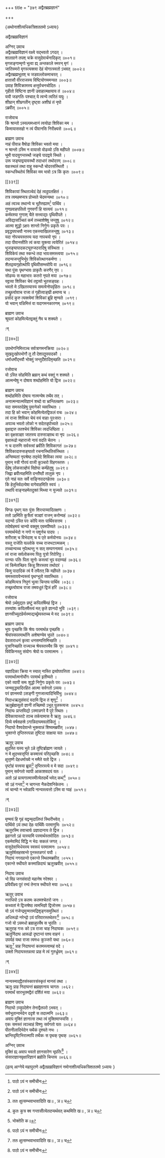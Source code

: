 +++
title = "३७९ अद्वैतब्रह्मज्ञानं"

+++

\{अथोनाशीत्यधिकत्रिशततमो ऽध्यायः\}

अद्वैतब्रह्मविज्ञानं  
    
अग्निर् उवाच  
अद्वैतब्रह्मविज्ञानं वक्ष्ये यद्भवतो ऽगदत् ।  
शालग्राने तपश् चक्रे वासुदेवार्चनादिकृत् ॥००१॥  
मृगसङ्गाम्मृगो भूत्वा ह्य् अन्तकाले स्मरन् मृगं   ।  
जातिस्मरो मृगस्त्यक्त्वा देहं योगात्स्वतो ऽभवत् ॥००२॥  
अद्वैतब्रह्मभूतश् च जडवल्लोकमाचरत् ।  
क्षत्तासौ वीरराजस्य विष्टियोगममन्यत ॥००३॥  
उवाह शिविक्रामस्य क्षत्तुर्वचनचोदितः ।  
गृहीतो विष्टिना ज्ञानी उवाहात्मक्षयाय तं   ॥००४॥  
ययौ जडगतिः पश्चात् ये त्वन्ये त्वरितं ययुः ।  
शीघ्रान् शीघ्रगतीन् दृष्ट्वा अशीघ्रं तं नृपो  
ऽब्रवीत् ॥००५॥  
    
राजोवाच  
किं श्रान्तो ऽस्यल्पमध्वानं त्वयोढा शिविका मम   ।  
किमायाससहो न त्वं पीवानसि निरीक्ष्यसे ॥००६॥  
    
ब्राह्मण उवाच  
नाहं पीवान्न वैषोढा शिविका भवतो मया ।  
न श्रान्तो ऽस्मि न वायासो वोढव्यो ऽसि महीपते ॥००७॥  
भूमौ पादयुगन्तस्थौ जङ्घे पादद्वये स्थिते ।  
उरू जङ्घाद्वयावस्थौ तदाधारं तथोदरम् ॥००८॥  
वक्षःस्थलं तथा वाहू स्कन्धौ चोदरसंस्थितौ   ।  
स्कन्धस्थितेयं शिविका मम भावो ऽत्र किं कृतः   ॥००९॥  

[[३३९]]
    
शिविकायां स्थितञ्चेदं देहं त्वदुपलक्षितं ।  
तत्र त्वमहमप्यत्र प्रोच्यते चेदमन्यथा ॥०१०॥  
अहं त्वञ्च तथान्ये च भूतैरुह्याम[^१] पार्थिव ।  
गुणप्रवाहपतितो गुणवर्गो हि यात्ययं ॥०११॥  
कर्मवश्या गुणाश् चैते सत्त्वाद्याः पृथिवीपते   ।  
अविद्यासञ्चितं कर्म तच्चाशेषेषु जन्तुषु ॥०१२॥  
आत्मा शुद्धो ऽक्षरः शान्तो निर्गुणः प्रकृतेः परः   ।  
प्रवृद्ध्यपचयौ नास्य एकस्याखिलजन्तुषु ॥०१३॥  
यदा नोपचयस्तस्य यदा नापचयो नृप ।  
तदा पीवानसीति त्वं कया युक्त्या त्वयेरितं ॥०१४॥  
भूजङ्घापादकट्यूरुजठरादिषु संस्थिता   ।  
शिविकेयं तथा स्कन्धे तदा भावःसमस्त्वया ॥०१५॥  
तदन्यजन्तुभिर्भूप शिविकोत्थानकर्मणा ।  
शैलद्रव्यगृहोत्थोपि पृथिवीसम्भवोपि वा ॥०१६॥  
यथा पुंसः पृथग्भावः प्राकृतैः करणैर् नृप   ।  
सोढव्यः स महाभारः कतरो नृपते मया ॥०१७॥  
यद्द्रव्या शिविका चेयं तद्द्रव्यो भूतसङ्ग्रहः ।  
भवतो मे ऽखिलस्यास्य समत्वेनोपवृंहितः ॥०१८॥  
तच्छ्रुत्वोवाच राजा तं गृहीत्वाङ्घ्री क्षमाप्य च   ।  
प्रसादं कुरु त्यक्त्वेमां शिविकां ब्रूहि शृण्वते   ।०१९।  
यो भवान् यन्निमित्तं वा यदागमनकारणम् ॥०१९॥  
    
ब्राह्मण उवाच  
श्रूयतां कोहमित्येतद्वक्तुं नैव च शक्यते ।  
    
:न्  
    
[^१]: पाठो ऽयं न समीचीनः  

[[३४०]]
    
उपभोगनिमित्तञ्च सर्वत्रागमनक्रिया ॥०२०॥  
सुखदुःखोपभोगौ तु तौ देशाद्युपपादकौ ।  
धर्माधर्मोद्भवौ भोक्तुं जन्तुर्देशादिमृच्छति   ॥०२१॥  
    
रजोवाच  
यो ऽस्ति सोहमिति ब्रह्मन् कथं वक्तुं न शक्यते ।  
आत्मन्येषु न दोषाय शब्दोहमिति यो द्विज ॥०२२॥  
    
ब्राह्मण उवाच  
शब्दोहमिति दोषाय नात्मन्येष तथैव तत् ।  
अनात्मन्यात्मविज्ञानं शब्दो वा भ्रान्तिलक्षणः   ॥०२३॥  
यदा समस्तदेहेषु पुमानेको व्यवस्थितः ।  
तदा हि को भवान् कोहमित्येतद्विफलं वचः ॥०२४॥  
त्वं राजा शिविका चेयं वयं वाहाः पुरःसराः   ।  
अयञ्च भवतो लोको न सदेतन्नृपोच्यते ॥०२५॥  
वृक्षाद्दारु ततश्चेयं शिविका त्वदधिष्ठिता   ।  
का वृक्षसञ्ज्ञा जातस्य दारुसञ्ज्ञाथ वा नृप   ॥०२६॥  
वृक्षारूढो महाराजो नायं वदति चेतनः ।  
न च दारुणि सर्वस्त्वां ब्रवीति शिविकागतं ॥०२७॥  
शिविकादारुसङ्घातो रचनास्थितिसंस्थितः ।  
अन्विष्यतां नृपश्रेष्ठ तद्भेदे शिविका त्वया   ॥०२८॥  
पुमान् स्त्री गौरयं वाजी कुञ्चरो विहगस्तरुः ।  
देहेषु लोकसञ्ज्ञेयं विज्ञेया कर्महेतुषु ॥०२९॥  
जिह्वा ब्रवीत्यहमिति दन्तौष्ठौ तालुकं नृप ।  
एते नाहं यतः सर्वे वाङ्निपादनहेतवः ॥०३०॥  
किं हेतुभिर्वदत्येषा वागेवाहमिति स्वयं ।  
तथापि वाङ्नाहमेतदुक्तं मिथ्या न युज्यते ॥०३१॥  

[[३४१]]
    
पिण्डः पृथग् यतः पुंसः शिरःपाय्वादिलक्षणः   ।  
ततो ऽहमिति कुत्रैतां सञ्ज्ञां राजन् करोम्यहं ॥०३२॥  
यदन्यो ऽस्ति परः कोपि मत्तः पार्थिवसत्तम ।  
तदेषोहमयं चान्यो वक्तुम् एवमपीष्यते ॥०३३॥  
परमार्थभेदो न नगो न पशुर्नच पादपः ।  
शरीराश् च विभेदाश् च य एते कर्मयोनयः ॥०३४॥  
यस्तु राजेति यल्लोके यच्च राजभटात्मकम् ।  
तच्चान्यच्च नृपेत्थन्तु न सत् सम्यगनामयं ॥०३५॥  
त्वं राजा सर्वलोकस्य पितुः पुत्रो रिपोरिपुः।  
पत्न्याः पतिः पिता सूनोः कस्त्वां भूप वदाम्यहं   ॥०३६॥  
त्वं किमेतच्छिरः किन्नु शिरस्तव तथोदरं ।  
किमु पादादिकं त्वं वै तवैतत् किं महीपते ॥०३७॥  
समस्तावयेभ्यस्त्वं पृथग्भूतो व्यवस्थितः ।  
कोहमित्यत्र निपुणं भूत्वा चिन्तय पार्थिव ।०३८।  
तच्छ्रत्वोवाच राजा तमवधूतं द्विजं हरिं ॥०३८॥  
    
रजोवाच  
श्रेयो ऽर्थमुद्यतः प्रष्टुं कपिलर्षिमहं द्विज   ।  
तस्यांशः कपिलर्षेस्त्वं मत् कृते ज्ञानदो भुवि   ।०३९।  
ज्ञानवीच्युदछेर्यस्माद्यच्छ्रेयस्तच्च मे वद ॥०३९॥  
    
ब्राह्मण उवाच  
भूयः पृच्छसि किं श्रेयः परमार्थन्न पृच्छसि   ।  
श्रेयांस्यपरमार्थानि अशेषाण्येव भूपते ॥०४०॥  
देवताराधनं कृत्वा धनसम्पत्तिमिच्छति ।  
पुत्रानिच्छति राज्यञ्च श्रेयस्तस्यैव किं नृप ॥०४१॥  
विवेकिनस्तु संयोगः श्रेयो यः परमात्मनः ।  

[[३४२]]
    
यज्ञादिका क्रिया न स्यात् नास्ति द्रव्योपपत्तिता ॥०४२॥  
परमार्थात्मनोर्योगः परमार्थ इतीष्यते ।  
एको व्यापी समः शुद्धो निर्गुणः प्रकृतेः परः   ॥०४३॥  
जन्मवृद्ध्यादिरहित आत्मा सर्वगतो ऽव्ययः ।  
परं ज्ञानमयो ऽसङ्गी गुणजात्यादिभिर्विभुः   ॥०४४॥  
निदाधऋतुसंवादं वदामि द्विज तं शृणु[^१]   ।  
ऋतुर्ब्रह्मसुतो ज्ञानी तच्छिष्यो ऽभूत् पुलस्त्यजः   ॥०४५॥  
निदाघः प्राप्तविद्यो ऽस्मान्नगरे वै पुरे स्थितः ।  
देविकायास्तटे तञ्च तर्कयामास वै ऋतुः ॥०४६॥  
दिव्ये वर्षसहस्रे ऽगान्निदाघमवलोकितुं ।  
निदाघो वैश्वदेवान्ते भुक्त्वान्नं शिष्यमब्रवीत्   ।०४७।  
भुक्तन्ते तृप्तिरुत्पन्ना तुष्टिदा साक्षया यतः   ॥०४७॥  
    
ऋतुर् उवाच  
क्षुदस्ति यस्य भुते ऽन्ने तुष्टिर्ब्राह्मण जायते ।  
न मे क्षुदभवत्तृप्तिं कस्मात्त्वं परिपृच्छसि   ॥०४८॥  
क्षुत्तृष्णे देहधर्माख्ये न ममैते यतो द्विज ।  
पृष्टोहं यत्त्वया ब्रूयां[^२] तृप्तिरस्त्ये व मे सदा   ॥०४९॥  
पुमान् सर्वगतो व्यापी आकाशवदयं यतः ।  
अतो ऽहं प्रत्यगात्मास्मीत्येतदर्थे भवेत् कथं[^३] ॥०५०॥  
सो ऽहं गन्ता[^४] न चागन्ता नैकदेशनिकेतनः ।  
त्वं चान्यो न भवेन्नापि नान्यस्त्वत्तो ऽस्मि वा प्यहं   ॥०५१॥  
    
:न्  
    
[^१]: निदाघऋतुसंवादमद्वैतबुद्धये शृण्विति ख॥ , ञ॥ च  
    
[^२]: ततः क्षुत्सम्भवाभावादिति ख॥ , ञ॥ च  
    
[^३]: कुतः कुत्र क्व गन्तासीत्येतदप्यर्थवत् कथमिति ख॥ , ञ॥ च  
    
[^४]: भोक्तेति क॥  

[[३४३]]
    
मृण्मयं हि गृहं यद्वन्मृदालिप्तं स्थिरीभवेत्   ।  
पार्थिवो ऽयं तथा देहः पार्थिवैः परमाणुभिः   ॥०५२॥  
ऋतुरस्मि तवाचार्यः प्रज्ञादानाय ते द्विज ।  
इहागतो ऽहं यास्यामि परमार्थस्तवोदितः ॥०५३॥  
एकमेवमिदं विद्धि न भेदः सकलं जगत् ।  
वासुदेवाभिधेयस्य स्वरूपं परमात्मनः ॥०५४॥  
ऋतुर्वर्षसहस्रान्ते पुनस्तन्नगरं ययौ ।  
निदाघं नगरप्रान्ते एकान्ते स्थितमब्रवीत् ।०५५।  
एकान्ते स्थीयते कस्मान्निदाघं ऋतुरब्रवीत् ॥०५५॥  
    
निदाघ उवाच  
भो विप्र जनसंवादो महानेष नरेश्वर ।  
प्रविवीक्ष्य पुरं रम्यं तेनात्र स्थीयते मया ॥०५६॥  
    
ऋतुर् उवाच  
नराधिपो ऽत्र कतमः कतमश्चेतरो जनः ।  
कथ्यतां मे द्विजश्रेष्ठ त्वमभिज्ञो द्विजोत्तम ॥०५७॥  
यो ऽयं गजेन्द्रमुन्मत्तमद्रिशृङ्गसमुत्थितं ।  
अधिरूढो नरेन्द्रो ऽयं परिवारस्तथेतरः[^१] ॥०५८॥  
गजो यो ऽयमधो ब्रह्मन्नुपर्येष स भूपतिः ।  
ऋतुराह गजः को ऽत्र राजा चाह निदाघकः ॥०५९॥  
ऋतुर्निदाघ आरूढो दृष्टान्तं पश्य वाहनं   ।  
उपर्यहं यथा राजा त्वमधः कुञ्जरो यथा ॥०६०॥  
ऋतुः[^२] प्राह निदाघन्तं कतमस्त्वामहं वदे   ।  
उक्तो निदाघस्तन्नत्वा प्राह मे त्वं गुरुर्ध्रुवम् ॥०६१॥  
    
:न्  
    
[^१]: आरूढो ऽयं गजं राजा परलोकस्तथेतर इति ख॥ , ञ॥ च  
    
[^२]: क॥ पुस्तके सर्वत्र ऋभुरिति ऋतुस्थानीयः पाठः  

[[३४४]]
    
नान्यस्माद्द्वैतसंस्कारसंस्कृतं मानसं तथा   ।  
ऋतुः प्राह निदाघन्तं ब्रह्मज्ञानाय चागतः   ।०६२।  
परमार्थं सारभूतमद्वैतं दर्शितं मया ॥०६२॥  
    
ब्राह्मण उवाच  
निदाघो ऽप्युपदेशेन तेनाद्वैतपरो ऽभवत् ।  
सर्वभूतान्यभेदेन ददृशे स तदात्मनि ॥०६३॥  
अवाप मुक्तिं ज्ञानात्स तथा त्वं मुक्तिमाप्स्यसि ।  
एकः समस्तं त्वञ्चाहं विष्णुः सर्वगतो यतः   ॥०६४॥  
पीतनीलादिभेदेन यथैकं दृश्यते नभः ।  
भ्रान्तिदृष्टिभिरात्मापि तथैकः स पृथक् पृथक्   ॥०६५॥  
    
अग्निर् उवाच  
मुक्तिं ह्य् अवाप भवतो ज्ञानसारेण भूपतिः[^१]   ।  
संसाराज्ञानवृक्षारिज्ञानं ब्रह्मेति चिन्तय   ॥०६६॥

\{इत्य् आग्नेये महापुराणे अद्वैतव्रह्मविज्ञानं नमोनाशीत्यधिकत्रिशततमो ऽध्यायः  }
    